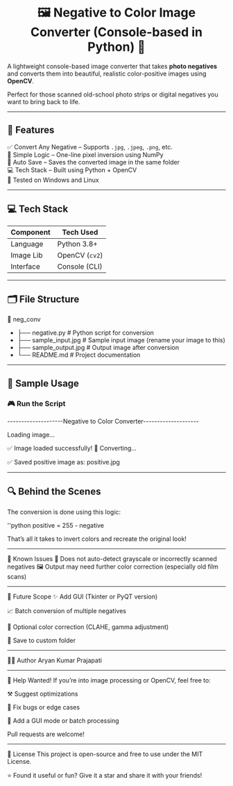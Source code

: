 <h1 align="center">🖼️ Negative to Color Image Converter (Console-based in Python) 🎨</h1>

A lightweight console-based image converter that takes **photo negatives** and converts them into beautiful, realistic color-positive images using **OpenCV**.

Perfect for those scanned old-school photo strips or digital negatives you want to bring back to life.

---

## 🚀 Features

✅ Convert Any Negative – Supports `.jpg`, `.jpeg`, `.png`, etc.  
🧠 Simple Logic – One-line pixel inversion using NumPy  
💾 Auto Save – Saves the converted image in the same folder  
💻 Tech Stack – Built using Python + OpenCV  
🧪 Tested on Windows and Linux

---

## 💻 Tech Stack

| Component     | Tech Used        |
|---------------|------------------|
| Language      | Python 3.8+      |
| Image Lib     | OpenCV (`cv2`)   |
| Interface     | Console (CLI)    |

---

## 🗂️ File Structure

📁 neg_conv
- ├── negative.py # Python script for conversion
- ├── sample_input.jpg # Sample input image (rename your image to this)
- ├── sample_output.jpg # Output image after conversion
- └── README.md # Project documentation


---

## 📌 Sample Usage

### 🎮 Run the Script

--------------------Negative to Color Converter--------------------

Loading image...

✅ Image loaded successfully!
🎨 Converting...

✅ Saved positive image as: positive.jpg


---

## 🔍 Behind the Scenes

The conversion is done using this logic:

''python
positive = 255 - negative

That’s all it takes to invert colors and recreate the original look!

---

🚨 Known Issues
🐛 Does not auto-detect grayscale or incorrectly scanned negatives
🖼️ Output may need further color correction (especially old film scans)

---

🔮 Future Scope
✨ Add GUI (Tkinter or PyQT version)

📈 Batch conversion of multiple negatives

🌈 Optional color correction (CLAHE, gamma adjustment)

📂 Save to custom folder

---

🧑‍💻 Author
Aryan Kumar Prajapati

---


🙌 Help Wanted!
If you’re into image processing or OpenCV, feel free to:

⚒️ Suggest optimizations

🐞 Fix bugs or edge cases

🚀 Add a GUI mode or batch processing

Pull requests are welcome!

---

📜 License
This project is open-source and free to use under the MIT License.

⭐ Found it useful or fun? Give it a star and share it with your friends!

